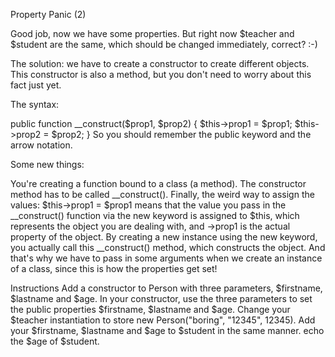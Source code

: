 Property Panic (2)

Good job, now we have some properties.
But right now $teacher and $student are the same, which should be changed immediately, correct? :-)

The solution: we have to create a constructor to create different objects. This constructor is also a method, but you don't need to worry about this fact just yet.

The syntax:

public function __construct($prop1, $prop2) {
  $this->prop1 = $prop1;
  $this->prop2 = $prop2;
}
So you should remember the public keyword and the arrow notation.

Some new things:

You're creating a function bound to a class (a method).
The constructor method has to be called __construct().
Finally, the weird way to assign the values: $this->prop1 = $prop1 means that the value you pass in the __construct() function via the new keyword is assigned to $this, which represents the object you are dealing with, and ->prop1 is the actual property of the object.
By creating a new instance using the new keyword, you actually call this __construct() method, which constructs the object. And that's why we have to pass in some arguments when we create an instance of a class, since this is how the properties get set!

Instructions
Add a constructor to Person with three parameters, $firstname, $lastname and $age.
In your constructor, use the three parameters to set the public properties $firstname, $lastname and $age.
Change your $teacher instantiation to store new Person("boring", "12345", 12345).
Add your $firstname, $lastname and $age to $student in the same manner.
echo the $age of $student.
